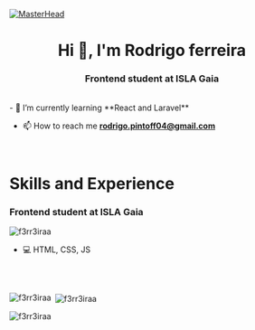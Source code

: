 [![MasterHead](http://i.imgur.com/Uoy4Jumh.gif)](https://rishavchanda.io)
<h1 align="center">Hi 👋, I'm Rodrigo ferreira</h1>
<h3 align="center">Frontend student at ISLA Gaia</h3>
<br>
- 🌱 I’m currently learning **React and Laravel**

- 📫 How to reach me **rodrigo.pintoff04@gmail.com**
  
<br>
<h1 align="left">Skills and Experience</h1>
<h3 align="left">Frontend student at ISLA Gaia</h3>


<p align="left"> <img src="https://komarev.com/ghpvc/?username=f3rr3iraa&label=Profile%20views&color=0e75b6&style=flat" alt="f3rr3iraa" /> </p>

- 💻 HTML, CSS, JS

<br><br>
<p><img align="left" src="https://github-readme-stats.vercel.app/api/top-langs?username=f3rr3iraa&show_icons=true&locale=en&layout=compact" alt="f3rr3iraa" /></p>

<p>&nbsp;<img align="center" src="https://github-readme-stats.vercel.app/api?username=f3rr3iraa&show_icons=true&locale=en" alt="f3rr3iraa" /></p>

<p><img align="center" src="https://github-readme-streak-stats.herokuapp.com/?user=f3rr3iraa&" alt="f3rr3iraa" /></p>
